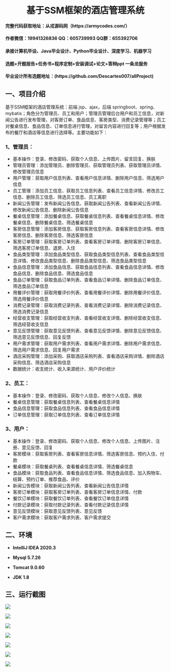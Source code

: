 <p><h1 align="center">基于SSM框架的酒店管理系统</h1></p>

<h4> 完整代码获取地址：从戎源码网（https://armycodes.com/） </h4>
<h4> 作者微信：19941326836 QQ：605739993 QQ群：655392706 </h4>
<h4> 承接计算机毕设、Java毕业设计、Python毕业设计、深度学习、机器学习 </h4>
<h4> 选题+开题报告+任务书+程序定制+安装调试+论文+答辩ppt 一条龙服务 </h4>
<h4> 毕业设计所有选题地址：(https://github.com/Descartes007/allProject) </h4>

## 一、项目介绍

基于SSM框架的酒店管理系统：前端 jsp、ajax，后端 springboot、spring、mybatis；角色分为管理员、员工和用户；管理员管理后台用户和员工信息，对新闻公告进行发布管理，对客房订单、食品信息、客房类型、消费记录管理等；员工对餐桌信息、食品信息、订单信息进行管理，对留言内容进行回复等；用户根据发布的餐厅和酒店等信息进行选择等。主要功能如下：


### 1、管理员：

- 基本操作：登录、修改密码、获取个人信息、上传图片、留言回复、换肤
- 管理员管理：添加管理员、删除管理员、获取管理员列表、获取管理员详情、修改管理员信息
- 用户管理：获取用户信息列表、查看用户信息详情、删除用户信息、筛选用户信息
- 员工管理：添加员工信息、获取员工信息列表、查看员工信息详情、修改员工信息、删除员工信息、筛选员工信息、员工离职
- 新闻公告管理：发布新闻公告信息、获取新闻公告列表、查看新闻公告详情、修改新闻公告信息、删除新闻公告信息
- 餐桌信息管理：添加餐桌信息、获取餐桌信息列表、查看餐桌信息详情、修改餐桌信息、删除餐桌信息、筛选餐桌信息
- 客房信息管理：添加客房信息、获取客房信息列表、查看客房信息详情、修改客房信息、删除客房信息、筛选客房信息
- 客房订单管理：获取客房订单列表、查看客房订单详情、删除客房订单信息、筛选客房订单信息、退房、入住
- 食品类型管理：添加食品类型信息、获取食品类型信息列表、查看食品类型信息详情、修改食品类型信息、删除食品类型信息、筛选食品类型信息
- 食品信息管理：添加食品信息、获取食品信息列表、查看食品信息详情、修改食品信息、删除食品信息、筛选食品信息
- 食品订单管理：获取食品订单列表、查看食品订单详情、删除食品订单信息、筛选食品订单信息
- 用餐评价管理：获取用餐评价列表、查看用餐评价详情、删除用餐评价信息、筛选用餐评价信息
- 消费记录管理：获取消费记录列表、查看消费记录详情、删除消费记录信息、筛选消费记录信息
- 经营收支管理：获取经营收支列表、查看经营收支详情、删除经营收支信息、筛选经营收支信息
- 意见反馈管理：获取意见反馈列表、查看意见反馈详情、删除意见反馈信息、筛选意见反馈信息、回复反馈
- 用户需求管理：获取用户需求列表、查看用户需求详情、删除用户需求信息、筛选用户需求信息、回复用户需求
- 酒店采购管理：添加采购、获取酒店采购列表、查看酒店采购详情、删除酒店采购信息、筛选酒店采购信息
- 数据统计：收支统计、收入来源统计、用户评价统计


### 2、员工：

- 基本操作：登录、修改密码、获取个人信息、修改个人信息、换肤
- 餐桌信息管理：获取餐桌信息列表、查看餐桌信息详情
- 食品信息管理：获取食品信息列表、查看食品信息详情
- 订单信息管理：获取订单信息列表、查看订单信息详情

### 3、用户：

- 基本操作：登录、修改密码、获取个人信息、修改个人信息、上传图片、注册、意见反馈、回复
- 客房模块：获取客房列表、查看客房信息详情、筛选客房信息、预约入住、付款
- 餐桌模块：获取餐桌列表、查看餐桌信息详情、筛选餐桌信息
- 食品模块：获取食品列表、查看食品信息详情、筛选食品信息、加入购物车、结算、预约订单、推荐食品、评价
- 新闻公告模块：获取新闻公告列表、查看新闻公告信息详情
- 客房订单模块：获取客房订单列表、查看客房订单信息详情、付款
- 餐饮订单模块：获取餐饮订单列表、查看餐饮订单信息详情
- 付款记录模块：获取付款记录列表、查看付款记录信息详情
- 意见反馈模块：获取意见反馈列表、意见反馈
- 客户需求模块：获取客户需求列表、客户需求提交

## 二、环境

- <b>IntelliJ IDEA 2020.3</b>

- <b>Mysql 5.7.26</b>

- <b>Tomcat 9.0.60</b>

- <b>JDK 1.8</b>

## 三、运行截图
![](screenshot/1.png)

![](screenshot/2.png)

![](screenshot/3.png)

![](screenshot/4.png)

![](screenshot/5.png)

![](screenshot/6.png)

![](screenshot/7.png)
